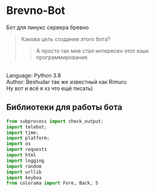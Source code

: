 # Brevno-Bot
Бот для линукс сервера бревно
>Какова цель создания этого бота?
>>А просто так мне стал интересен этот язык программирования.

<br > Language: Python 3.8
<br > Author: Beshudar так же известный как Rimuru
<br > Ну вот и всё я хз что ещё писать)

## Библиотеки для работы бота
```python
from subprocess import check_output;
import telebot;
import time;
import platform;
import os
import requests
import html
import logging
import random
import urllib
import keyboa
from colorama import Fore, Back, S
```